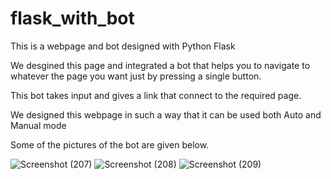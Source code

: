 # flask_with_bot
This is a webpage and bot designed with Python Flask


We desgined this page and integrated a bot that helps you to navigate to whatever the page you want just by pressing a single button.

This bot takes input and gives a link that connect to the required page.

We designed this webpage in such a way that it can be used both Auto and Manual mode

Some of the pictures of the bot are given below.

![Screenshot (207)](https://user-images.githubusercontent.com/61022690/98962492-b0353d80-252c-11eb-935c-b666a6d5b8eb.png)
![Screenshot (208)](https://user-images.githubusercontent.com/61022690/98962502-b3302e00-252c-11eb-8019-493089431546.png)
![Screenshot (209)](https://user-images.githubusercontent.com/61022690/98962511-b6c3b500-252c-11eb-867c-1df46b2324f0.png)
